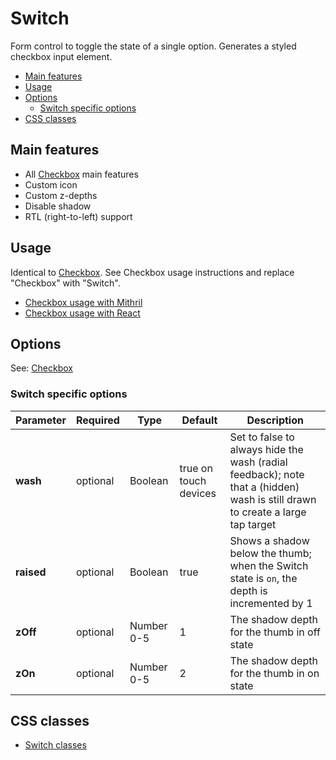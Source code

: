 # Switch

Form control to toggle the state of a single option. Generates a styled checkbox input element.

<!-- MarkdownTOC autolink="true" autoanchor="true" bracket="round" levels="1,2,3" -->

- [Main features](#main-features)
- [Usage](#usage)
- [Options](#options)
  - [Switch specific options](#switch-specific-options)
- [CSS classes](#css-classes)

<!-- /MarkdownTOC -->


<a id="main-features"></a>
## Main features

* All [Checkbox](checkbox.md) main features
* Custom icon
* Custom z-depths
* Disable shadow
* RTL (right-to-left) support


<a id="usage"></a>
## Usage

Identical to [Checkbox](checkbox.md). See Checkbox usage instructions and replace "Checkbox" with "Switch".

* [Checkbox usage with Mithril](mithril/checkbox.md)
* [Checkbox usage with React](react/checkbox.md)



<a id="options"></a>
## Options

See: [Checkbox](checkbox.md#options)


<a id="switch-specific-options"></a>
### Switch specific options

| **Parameter** |  **Required** | **Type**   | **Default** | **Description** |
| ------------- | -------------- | ---------- | ----------- | --------------- |
| **wash**      | optional       | Boolean    | true on touch devices | Set to false to always hide the wash (radial feedback); note that a (hidden) wash is still drawn to create a large tap target  |
| **raised**    | optional       | Boolean    | true | Shows a shadow below the thumb; when the Switch state is `on`, the depth is incremented by 1 |
| **zOff**      | optional       | Number 0-5 | 1 | The shadow depth for the thumb in off state |
| **zOn**       | optional       | Number 0-5 | 2 | The shadow depth for the thumb in on state |




<a id="css-classes"></a>
## CSS classes

* [Switch classes](../../packages/polythene-css-classes/switch.js)
